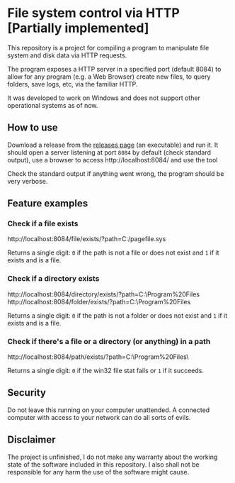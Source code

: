 # File system control via HTTP [Partially implemented]

This repository is a project for compiling a program to manipulate file system and disk data via HTTP requests.

The program exposes a HTTP server in a specified port (default 8084) to allow for any program (e.g. a Web Browser) create new files, to query folders, save logs, etc, via the familiar HTTP.

It was developed to work on Windows and does not support other operational systems as of now.

## How to use

Download a release from the [releases page](https://github.com/GuilhermeRossato/fs-http-interface/releases) (an executable) and run it. It should open a server listening at port `8084` by default (check standard output), use a browser to access http://localhost:8084/ and use the tool

Check the standard output if anything went wrong, the program should be very verbose.

## Feature examples

### Check if a file exists

http://localhost:8084/file/exists/?path=C:/pagefile.sys

Returns a single digit: `0` if the path is not a file or does not exist and `1` if it exists and is a file.

### Check if a directory exists

http://localhost:8084/directory/exists/?path=C:\Program%20Files
http://localhost:8084/folder/exists/?path=C:\Program%20Files

Returns a single digit: `0` if the path is not a folder or does not exist and `1` if it exists and is a file.

### Check if there's a file or a directory (or anything) in a path

http://localhost:8084/path/exists/?path=C:\Program%20Files\

Returns a single digit: `0` if the win32 file stat fails or `1` if it succeeds.

## Security

Do not leave this running on your computer unattended. A connected computer with access to your network can do all sorts of evils.

## Disclaimer

The project is unfinished, I do not make any warranty about the working state of the software included in this repository. I also shall not be responsible for any harm the use of the software might cause.
